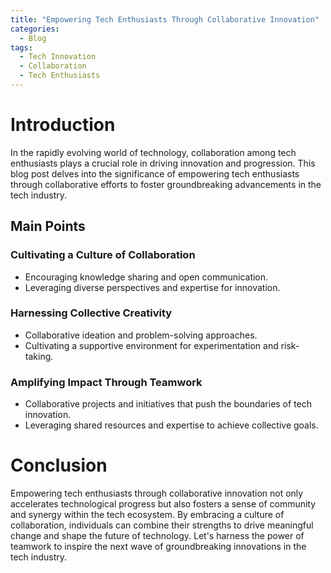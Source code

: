 ```yaml
---
title: "Empowering Tech Enthusiasts Through Collaborative Innovation"
categories:
  - Blog
tags:
  - Tech Innovation
  - Collaboration
  - Tech Enthusiasts
---
```


# Introduction
In the rapidly evolving world of technology, collaboration among tech enthusiasts plays a crucial role in driving innovation and progression. This blog post delves into the significance of empowering tech enthusiasts through collaborative efforts to foster groundbreaking advancements in the tech industry.

## Main Points
### Cultivating a Culture of Collaboration
- Encouraging knowledge sharing and open communication.
- Leveraging diverse perspectives and expertise for innovation.

### Harnessing Collective Creativity
- Collaborative ideation and problem-solving approaches.
- Cultivating a supportive environment for experimentation and risk-taking.

### Amplifying Impact Through Teamwork
- Collaborative projects and initiatives that push the boundaries of tech innovation.
- Leveraging shared resources and expertise to achieve collective goals.

# Conclusion
Empowering tech enthusiasts through collaborative innovation not only accelerates technological progress but also fosters a sense of community and synergy within the tech ecosystem. By embracing a culture of collaboration, individuals can combine their strengths to drive meaningful change and shape the future of technology. Let's harness the power of teamwork to inspire the next wave of groundbreaking innovations in the tech industry.